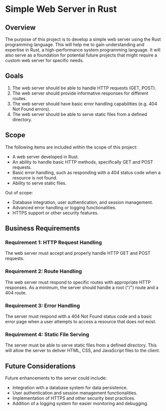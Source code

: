 # Simple Web Server in Rust

## Overview

The purpose of this project is to develop a simple web server using the Rust programming language. This will help me to gain understanding and expertise in Rust, a high-performance system programming language. It will also serve as a foundation for potential future projects that might require a custom web server for specific needs.

## Goals

1. The web server should be able to handle HTTP requests (GET, POST).
2. The web server should provide informative responses for different routes.
3. The web server should have basic error handling capabilities (e.g. 404 Not Found errors).
4. The web server should be able to serve static files from a defined directory.

## Scope

The following items are included within the scope of this project:

- A web server developed in Rust.
- An ability to handle basic HTTP methods, specifically GET and POST requests.
- Basic error handling, such as responding with a 404 status code when a resource is not found.
- Ability to serve static files.

Out of scope:

- Database integration, user authentication, and session management.
- Advanced error handling or logging functionalities.
- HTTPS support or other security features.

## Business Requirements

### Requirement 1: HTTP Request Handling

The web server must accept and properly handle HTTP GET and POST requests. 

### Requirement 2: Route Handling

The web server must respond to specific routes with appropriate HTTP responses. As a minimum, the server should handle a root ("/") route and a 404 route.

### Requirement 3: Error Handling

The server must respond with a 404 Not Found status code and a basic error page when a user attempts to access a resource that does not exist.

### Requirement 4: Static File Serving

The server must be able to serve static files from a defined directory. This will allow the server to deliver HTML, CSS, and JavaScript files to the client.

## Future Considerations

Future enhancements to the server could include:

- Integration with a database system for data persistence.
- User authentication and session management functionalities.
- Implementation of HTTPS and other security best practices.
- Addition of a logging system for easier monitoring and debugging.
